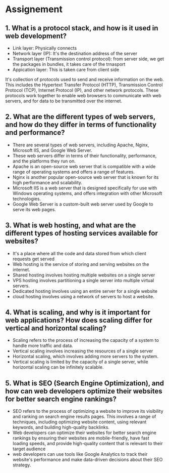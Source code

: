 # Assignement

## 1. What is a protocol stack, and how is it used in web development?

- Link layer: Physically connects
- Network layer (IP): It's the destination address of the server
- Transport layer (Transmission control protocol): from server side, we get the packages in bundles, it takes care of the trnasport
- Appication layer: This is taken care from client side

It's collection of protocols used to send and receive information on the web.
This includes the Hypertext Transfer Protocol (HTTP), Transmission Control Protocol (TCP), Internet Protocol (IP), and other network protocols.
These protocols work together to enable web browsers to communicate with web servers, and for data to be transmitted over the internet.

## 2. What are the different types of web servers, and how do they differ in terms of functionality and performance?

- There are several types of web servers, including Apache, Nginx, Microsoft IIS, and Google Web Server.
- These web servers differ in terms of their functionality, performance, and the platforms they run on.
- Apache is an open-source web server that is compatible with a wide range of operating systems and offers a range of features.
- Nginx is another popular open-source web server that is known for its high performance and scalability.
- Microsoft IIS is a web server that is designed specifically for use with Windows operating systems, and offers integration with other Microsoft technologies.
- Google Web Server is a custom-built web server used by Google to serve its web pages.

## 3. What is web hosting, and what are the different types of hosting services available for websites?

- It's a place where all the code and data stored from which client requests get served
- Web hosting is the service of storing and serving websites on the internet.
- Shared hosting involves hosting multiple websites on a single server
- VPS hosting involves partitioning a single server into multiple virtual servers.
- Dedicated hosting involves using an entire server for a single website
- cloud hosting involves using a network of servers to host a website.

## 4. What is scaling, and why is it important for web applications? How does scaling differ for vertical and horizontal scaling?

- Scaling refers to the process of increasing the capacity of a system to handle more traffic and data.
- Vertical scaling involves increasing the resources of a single server
- Horizontal scaling, which involves adding more servers to the system.
- Vertical scaling is limited by the capacity of a single server, while horizontal scaling can be infinitely scalable.

## 5. What is SEO (Search Engine Optimization), and how can web developers optimize their websites for better search engine rankings?

- SEO refers to the process of optimizing a website to improve its visibility and ranking on search engine results pages. This involves a range of techniques, including optimizing website content, using relevant keywords, and building high-quality backlinks.
- Web developers can optimize their websites for better search engine rankings by ensuring their websites are mobile-friendly, have fast loading speeds, and provide high-quality content that is relevant to their target audience
- web developers can use tools like Google Analytics to track their website's performance and make data-driven decisions about their SEO strategy.
